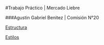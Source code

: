 #Trabajo Práctico | Mercado Liebre 

###Agustin Gabriel Benitez | Comisión N°20


[Estructura](https://github.com/AgusBenitez99/mercadoLiebre/tree/structure)

[Estilos](https://github.com/AgusBenitez99/mercadoLiebre/tree/styles)
